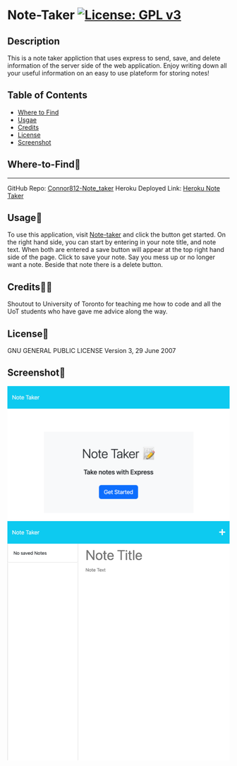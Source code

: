 # Note-Taker [![License: GPL v3](https://img.shields.io/badge/License-GPLv3-blue.svg)](https://www.gnu.org/licenses/gpl-3.0)

## Description

This is a note taker appliction that uses express to send, save, and delete information of the server side of the web application. Enjoy writing down all your useful information on an easy to use plateform for storing notes!

## Table of Contents

- [Where to Find](#where-to-find🔌)
- [Usgae](#usage🔋)
- [Credits](#credits🙏🏻)
- [License](#license🔑)
- [Screenshot](#screenshot📸)

## Where-to-Find🔌
---
GitHub Repo: [Connor812-Note_taker](https://github.com/Connor812/Note-Taker.git)
Heroku Deployed Link: [Heroku Note Taker](https://connor812-note-taker.herokuapp.com/)

## Usage🔋

To use this application, visit [Note-taker](https://connor812-note-taker.herokuapp.com/) and click the button get started. On the right hand side, you can start by entering in your note title, and note text. When both are entered a save button will appear at the top right hand side of the page. Click to save your note. Say you mess up or no longer want a note. Beside that note there is a delete button.

## Credits🙏🏻

Shoutout to University of Toronto for teaching me how to code and all the UoT students who have gave me advice along the way.

## License🔑

GNU GENERAL PUBLIC LICENSE
Version 3, 29 June 2007

## Screenshot📸

![alt](./public/assets/images/localhost_3001_.png)
![alt](./public/assets/images/localhost_3001_notes.png)